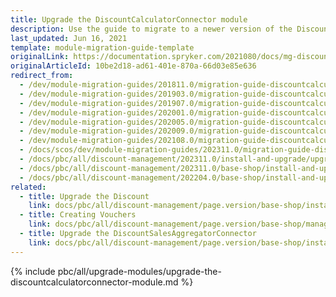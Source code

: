 ```yaml
---
title: Upgrade the DiscountCalculatorConnector module
description: Use the guide to migrate to a newer version of the DiscountCalculatorConnector module.
last_updated: Jun 16, 2021
template: module-migration-guide-template
originalLink: https://documentation.spryker.com/2021080/docs/mg-discount-calculator-connector
originalArticleId: 10be2d18-ad61-401e-870a-66d03e85e636
redirect_from:
  - /dev/module-migration-guides/201811.0/migration-guide-discountcalculatorconnector.html
  - /dev/module-migration-guides/201903.0/migration-guide-discountcalculatorconnector.html
  - /dev/module-migration-guides/201907.0/migration-guide-discountcalculatorconnector.html
  - /dev/module-migration-guides/202001.0/migration-guide-discountcalculatorconnector.html
  - /dev/module-migration-guides/202005.0/migration-guide-discountcalculatorconnector.html
  - /dev/module-migration-guides/202009.0/migration-guide-discountcalculatorconnector.html
  - /dev/module-migration-guides/202108.0/migration-guide-discountcalculatorconnector.html
  - /docs/scos/dev/module-migration-guides/202311.0/migration-guide-discountcalculatorconnector.html  
  - /docs/pbc/all/discount-management/202311.0/install-and-upgrade/upgrade-the-discountcalculatorconnector-module.html  
  - /docs/pbc/all/discount-management/202311.0/base-shop/install-and-upgrade/upgrade-the-discountcalculatorconnector-module.html
  - /docs/pbc/all/discount-management/202204.0/base-shop/install-and-upgrade/upgrade-the-discountcalculatorconnector-module.html
related:
  - title: Upgrade the Discount
    link: docs/pbc/all/discount-management/page.version/base-shop/install-and-upgrade/upgrade-modules/upgrade-the-discount-module.html
  - title: Creating Vouchers
    link: docs/pbc/all/discount-management/page.version/base-shop/manage-in-the-back-office/create-discounts.html
  - title: Upgrade the DiscountSalesAggregatorConnector
    link: docs/pbc/all/discount-management/page.version/base-shop/install-and-upgrade/upgrade-modules/upgrade-the-discountsalesaggregatorconnector-module.html
---
```


{% include pbc/all/upgrade-modules/upgrade-the-discountcalculatorconnector-module.md %} <!-- To edit, see /_includes/pbc/all/upgrade-modules/upgrade-the-discountcalculatorconnector-module.md -->

